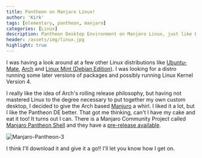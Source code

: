 ```yaml
---
title: Pantheon on Manjaro Linux!
author: 'Kirk'
tags: [elementary, pantheon, manjaro]
categories: [Linux]
description: Pantheon Desktop Environment on Manjaro Linux, just like Elementary OS.
header: /assets/img/linux.jpg
highlight: true
---
```


I was having a look around at a few other Linux distributions like [Ubuntu-Mate](https://ubuntu-mate.org/), [Arch](https://www.archlinux.org/) and [Linux Mint (Debian Edition)](http://www.linuxmint.com/download_lmde.php). I was looking for a distro running some later versions of packages and possibly running Linux Kernel Version 4.

I really like the idea of Arch's rolling release philosophy, but having not mastered Linux to the degree necessary to put together my own custom desktop, I decided to give the Arch based [Manjuro](https://manjaro.github.io/) a whirl. I liked it a lot, but I like the Pantheon DE better. That got me thinking, can't I have my cake and eat it too! It turns out I can. There is a Manjaro Community Project called [Manjaro Pantheon Shell](https://forum.manjaro.org/index.php?topic=22760.0) and they have a [pre-release available](http://sourceforge.net/projects/manjaropantheonshell/).

![Manjaro-Pantheon-3](/images/manjaro-0.8.13-pantheon-3.png)

I think I'll download it and give it a go!! I'll let you know how I get on.
